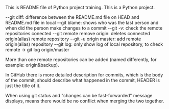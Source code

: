 This is README file of Python project training.
This is a Python project.

--git diff: difference between the README.md file on HEAD and README.md file in local
--git blame: shows who was the last person and when did the person make changes to a commit
--git -v: check the remote repositories conected
--git remote remove origin: deletes connected origin(alias) remote repository
--git -u origin master: add remote origin(alias) repository
--git log: only show log of local repository, to check remote -> git log origin/master

More than one remote repositories can be added (named differently, for example: origin&backup).

In GitHub there is more detailed description for commits, which is the body of the commit, should describe what happened in the commit, HEADER is just the title of it.

When using git status and "changes can be fast-forwarded" message displays, means there would be no conflict when merging the two together.
